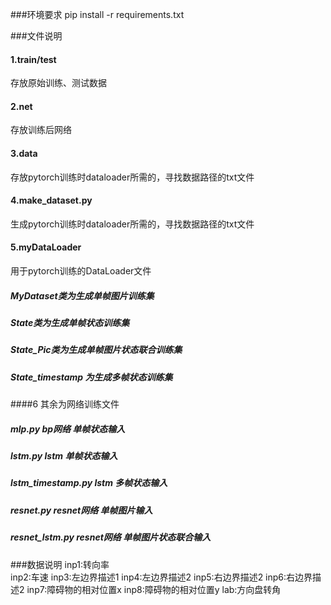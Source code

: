###环境要求
pip install -r requirements.txt

###文件说明

#### 1.train/test
存放原始训练、测试数据

#### 2.net
存放训练后网络

#### 3.data
存放pytorch训练时dataloader所需的，寻找数据路径的txt文件

#### 4.make_dataset.py
生成pytorch训练时dataloader所需的，寻找数据路径的txt文件

#### 5.myDataLoader
用于pytorch训练的DataLoader文件
##### MyDataset类为生成单帧图片训练集
##### State类为生成单帧状态训练集
##### State_Pic类为生成单帧图片状态联合训练集
##### State_timestamp 为生成多帧状态训练集

####6 其余为网络训练文件
##### mlp.py    bp网络 单帧状态输入
##### lstm.py   lstm 单帧状态输入
##### lstm_timestamp.py  lstm 多帧状态输入
##### resnet.py  resnet网络 单帧图片输入
##### resnet_lstm.py  resnet网络 单帧图片状态联合输入

###数据说明
inp1:转向率	
inp2:车速
inp3:左边界描述1
inp4:左边界描述2
inp5:右边界描述2
inp6:右边界描述2
inp7:障碍物的相对位置x
inp8:障碍物的相对位置y
lab:方向盘转角
